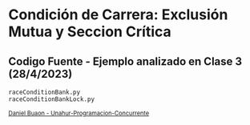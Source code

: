 # Condición de Carrera: Exclusión Mutua y Seccion Crítica

## Codigo Fuente - Ejemplo analizado en Clase 3 (28/4/2023)
```
raceConditionBank.py
raceConditionBankLock.py
```

<sub>[Daniel Buaon - Unahur-Programacion-Concurrente](https://github.com/Unahur-Programacion-Concurrente)</sub>

